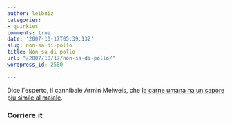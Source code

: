 ```yaml
---
author: leibniz
categories:
- quirkies
comments: true
date: '2007-10-17T05:39:13Z'
slug: non-sa-di-pollo
title: Non sa di pollo
url: "/2007/10/17/non-sa-di-pollo/"
wordpress_id: 2580

---
```

Dice l'esperto, il cannibale Armin Meiweis, che [la carne umana ha un sapore più simile al maiale](https://www.corriere.it/cronache/07_ottobre_16/cannibale_Rotenburg_intervista_tv.shtml).


### Corriere.it
